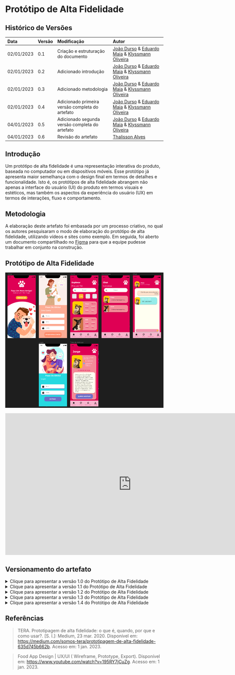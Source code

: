 # Protótipo de Alta Fidelidade
  
## Histórico de Versões
| Data | Versão | Modificação | Autor |
| :- | :- | :- | :- |
| 02/01/2023 | 0.1    | Criação e estruturação do documento | [João Durso](https://github.com/jvsdurso) & [Eduardo Maia](https://github.com/eduardomr) & [Klyssmann Oliveira](https://github.com/klyssmannoliveira)| 
| 02/01/2023 | 0.2    | Adicionado introdução | [João Durso](https://github.com/jvsdurso) & [Eduardo Maia](https://github.com/eduardomr) & [Klyssmann Oliveira](https://github.com/klyssmannoliveira)| 
| 02/01/2023 | 0.3    | Adicionado metodologia | [João Durso](https://github.com/jvsdurso) & [Eduardo Maia](https://github.com/eduardomr) & [Klyssmann Oliveira](https://github.com/klyssmannoliveira)| 
| 02/01/2023 | 0.4    | Adicionado primeira versão completa do artefato  | [João Durso](https://github.com/jvsdurso) & [Eduardo Maia](https://github.com/eduardomr) & [Klyssmann Oliveira](https://github.com/klyssmannoliveira)| 
| 04/01/2023 | 0.5    | Adicionado segunda versão completa do artefato  | [João Durso](https://github.com/jvsdurso) & [Eduardo Maia](https://github.com/eduardomr) & [Klyssmann Oliveira](https://github.com/klyssmannoliveira)| 
| 04/01/2023 | 0.6    | Revisão do artefato  | [Thalisson Alves](https://github.com/Thalisson-Alves)| 

## Introdução
Um protótipo de alta fidelidade é uma representação interativa do produto, baseada no computador ou em dispositivos móveis. Esse protótipo já apresenta maior semelhança com o design final em termos de detalhes e funcionalidade. Isto é, os protótipos de alta fidelidade abrangem não apenas a interface do usuário (UI) do produto em termos visuais e estéticos, mas também os aspectos da experiência do usuário (UX) em termos de interações, fluxo e comportamento.

## Metodologia
A elaboração deste artefato foi embasada por um processo criativo, no qual os autores pesquisaram o modo de elaboração do protótipo de alta fidelidade, utilizando vídeos e sites como exemplo. Em seguida, foi aberto um documento compartilhado no [Figma](https://www.figma.com/) para que a equipe pudesse trabalhar em conjunto na construção.

## Protótipo de Alta Fidelidade

![Protótipo de Alta Fidelidade v1.4](../assets/prototipo_alta_fidelidade/prototipo_alta_v1.4.1.png)

<iframe style="border: 1px solid rgba(0, 0, 0, 0.1);" width="800" height="450" src="https://www.figma.com/embed?embed_host=share&url=https%3A%2F%2Fwww.figma.com%2Fproto%2FhtZeviKsRQbWM25Gnb5qgb%2FidotPet%3Fnode-id%3D1%253A2%26scaling%3Dscale-down%26page-id%3D0%253A1%26starting-point-node-id%3D1%253A2" allowfullscreen></iframe>

## Versionamento do artefato

<details>
<summary>Clique para apresentar a versão 1.0 do Protótipo de Alta Fidelidade</summary>
 
### Protótipo de Alta Fidelidade v1.0
 
O Protótipo de Alta Fidelidade foi feito no [Figma](https://www.figma.com/) e não teve como restaurar todo o histórico de cada modificação. No entanto, a contribuição dessa versão foi:
- Criação da tela de início do aplicativo.
 
![Protótipo de Alta Fidelidade v1.0](../assets/prototipo_alta_fidelidade/prototipo_alta_v1.0.png)
 
**Autor(es):** <br>
[João Durso](https://github.com/jvsdurso) & [Eduardo Maia](https://github.com/eduardomr) & [Klyssmann Oliveira](https://github.com/klyssmannoliveira) <br><br>
</details>

<details>
<summary>Clique para apresentar a versão 1.1 do Protótipo de Alta Fidelidade</summary>
 
### Protótipo de Alta Fidelidade v1.1
 
O Protótipo de Alta Fidelidade foi feito no [Figma](https://www.figma.com/) e não teve como restaurar todo o histórico de cada modificação. No entanto, a contribuição dessa versão foi:
- Criação da tela de cadastro.
 
![Protótipo de Alta Fidelidade v1.1](../assets/prototipo_alta_fidelidade/prototipo_alta_v1.1.png)
 
**Autor(es):** <br>
[João Durso](https://github.com/jvsdurso) & [Eduardo Maia](https://github.com/eduardomr) & [Klyssmann Oliveira](https://github.com/klyssmannoliveira) <br><br>
</details>

<details>
<summary>Clique para apresentar a versão 1.2 do Protótipo de Alta Fidelidade</summary>

### Protótipo de Alta Fidelidade v1.2
 
O Protótipo de Alta Fidelidade foi feito no [Figma](https://www.figma.com/) e não teve como restaurar todo o histórico de cada modificação. No entanto, a contribuição dessa versão foi:
- Criação da tela _Home_.
 
![Protótipo de Alta Fidelidade v1.2](../assets/prototipo_alta_fidelidade/prototipo_alta_v1.2.png)
 
**Autor(es):** <br>
[João Durso](https://github.com/jvsdurso) & [Eduardo Maia](https://github.com/eduardomr) & [Klyssmann Oliveira](https://github.com/klyssmannoliveira) <br><br>
</details>


<details>
<summary>Clique para apresentar a versão 1.3 do Protótipo de Alta Fidelidade</summary>

### Protótipo de Alta Fidelidade v1.3
 
O Protótipo de Alta Fidelidade foi feito no [Figma](https://www.figma.com/) e não teve como restaurar todo o histórico de cada modificação. No entanto, a contribuição dessa versão foi:
- Criação da tela de Conversas.
- Criação da tela de Chat.
 
![Protótipo de Alta Fidelidade v1.3](../assets/prototipo_alta_fidelidade/prototipo_alta_v1.3.png)
 
**Autor(es):** <br>
[João Durso](https://github.com/jvsdurso) & [Eduardo Maia](https://github.com/eduardomr) & [Klyssmann Oliveira](https://github.com/klyssmannoliveira) <br><br>
</details>


<details>
<summary>Clique para apresentar a versão 1.4 do Protótipo de Alta Fidelidade</summary>

### Protótipo de Alta Fidelidade v1.4
 
O Protótipo de Alta Fidelidade foi feito no [Figma](https://www.figma.com/) e não teve como restaurar todo o histórico de cada modificação. No entanto, a contribuição dessa versão foi:
- Criação da tela de Adoção.
- Criação da tela de Login.
 
![Protótipo de Alta Fidelidade v1.4](../assets/prototipo_alta_fidelidade/prototipo_alta_v1.4.png)
 
**Autor(es):** <br>
[João Durso](https://github.com/jvsdurso) & [Eduardo Maia](https://github.com/eduardomr) & [Klyssmann Oliveira](https://github.com/klyssmannoliveira) <br><br>
</details>

## Referências

> TERA. Prototipagem de alta fidelidade: o que é, quando, por que e como usar?. [S. l.]: Medium, 23 mar. 2020. Disponível em: https://medium.com/somos-tera/prototipagem-de-alta-fidelidade-635d745b662b. Acesso em: 1 jan. 2023.

> Food App Design | UX/UI ( Wireframe, Prototype, Export). Disponível em: https://www.youtube.com/watch?v=195RY7jCuZg. Acesso em: 1 jan. 2023.


